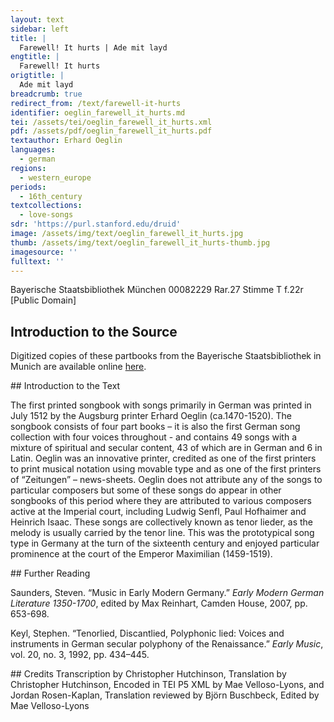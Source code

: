 ```yaml
---
layout: text
sidebar: left
title: |
  Farewell! It hurts | Ade mit layd
engtitle: |
  Farewell! It hurts
origtitle: |
  Ade mit layd
breadcrumb: true
redirect_from: /text/farewell-it-hurts
identifier: oeglin_farewell_it_hurts.md
tei: /assets/tei/oeglin_farewell_it_hurts.xml
pdf: /assets/pdf/oeglin_farewell_it_hurts.pdf
textauthor: Erhard Oeglin
languages:
  - german
regions:
  - western_europe
periods:
  - 16th_century
textcollections:
  - love-songs
sdr: 'https://purl.stanford.edu/druid'
image: /assets/img/text/oeglin_farewell_it_hurts.jpg
thumb: /assets/img/text/oeglin_farewell_it_hurts-thumb.jpg
imagesource: ''
fulltext: ''
---
```

 Bayerische Staatsbibliothek München 00082229 Rar.27 Stimme T f.22r [Public Domain]

 
 
## Introduction to the Source 
<p>Digitized copies of these partbooks from the Bayerische Staatsbibliothek in Munich are available online <a href="https://stimmbuecher.digitale-sammlungen.de//view?id=bsb00082229">here</a>.</p>
## Introduction to the Text 
<p>The first printed songbook with songs primarily in German was printed in July 1512 by the Augsburg printer Erhard Oeglin (ca.1470-1520). The songbook consists of four part books – it is also the first German song collection with four voices throughout - and contains 49 songs with a mixture of spiritual and secular content, 43 of which are in German and 6 in Latin. Oeglin was an innovative printer, credited as one of the first printers to print musical notation using movable type and as one of the first printers of “Zeitungen” – news-sheets. Oeglin does not attribute any of the songs to particular composers but some of these songs do appear in other songbooks of this period where they are attributed to various composers active at the Imperial court, including Ludwig Senfl, Paul Hofhaimer and Heinrich Isaac. These songs are collectively known as tenor lieder, as the melody is usually carried by the tenor line. This was the prototypical song type in Germany at the turn of the sixteenth century and enjoyed particular prominence at the court of the Emperor Maximilian (1459-1519).</p>
## Further Reading 
<p>Saunders, Steven. “Music in Early Modern Germany.” <em>Early Modern German Literature 1350-1700</em>, edited by Max Reinhart, Camden House, 2007, pp. 653-698.</p> <p>Keyl, Stephen. “Tenorlied, Discantlied, Polyphonic lied: Voices and instruments in German secular polyphony of the Renaissance.” <em>Early Music</em>, vol. 20, no. 3, 1992, pp. 434–445.</p>
## Credits
Transcription by Christopher Hutchinson, Translation by Christopher Hutchinson, Encoded in TEI P5 XML by Mae Velloso-Lyons,  and Jordan Rosen-Kaplan, Translation reviewed by Björn Buschbeck, Edited by Mae Velloso-Lyons
